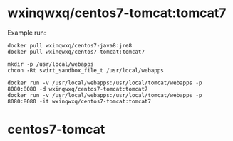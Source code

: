 # wxinqwxq/centos7-tomcat:tomcat7

Example run:

    docker pull wxinqwxq/centos7-java8:jre8
    docker pull wxinqwxq/centos7-tomcat:tomcat7

    mkdir -p /usr/local/webapps
    chcon -Rt svirt_sandbox_file_t /usr/local/webapps

    docker run -v /usr/local/webapps:/usr/local/tomcat/webapps -p 8080:8080 -d wxinqwxq/centos7-tomcat:tomcat7
    docker run -v /usr/local/webapps:/usr/local/tomcat/webapps -p 8080:8080 -it wxinqwxq/centos7-tomcat:tomcat7
# centos7-tomcat
